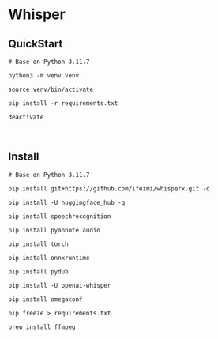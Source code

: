 Whisper
=====
QuickStart
-----
```
# Base on Python 3.11.7

python3 -m venv venv

source venv/bin/activate

pip install -r requirements.txt
```
```
deactivate
```
<br />

Install
-----
```
# Base on Python 3.11.7

pip install git+https://github.com/ifeimi/whisperx.git -q

pip install -U huggingface_hub -q

pip install speechrecognition

pip install pyannote.audio

pip install torch

pip install onnxruntime

pip install pydub

pip install -U openai-whisper

pip install omegaconf
```
```
pip freeze > requirements.txt
```
```
brew install ffmpeg
```
<br />
